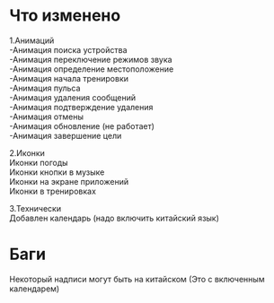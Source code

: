 # Что изменено 
1.Анимаций        
-Анимация поиска устройства      
-Анимация переключение режимов звука      
-Анимация определение местоположение      
-Анимация начала тренировки        
-Анимация пульса      
-Анимация удаления сообщений    
-Анимация подтверждение удаления    
-Анимация отмены     
-Анимация обновление (не работает)    
-Анимация завершение цели    

2.Иконки  
Иконки погоды  
Иконки кнопки в музыке  
Иконки на экране приложений  
Иконки в тренировках  

3.Технически  
Добавлен календарь (надо включить китайский язык)  

# Баги
Некоторый надписи могут быть на китайском (Это с включенным календарем)

